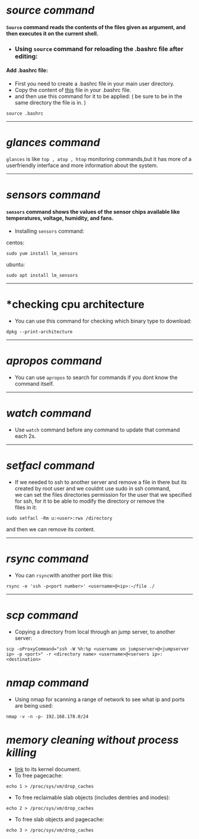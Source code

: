 # *source command*
#### `Source` command reads the contents of the files given as argument, and then executes it on the current shell.  
* ### Using `source` command for reloading the .bashrc file after editing:  

#### Add .bashrc file:  
* First you need to create a .bashrc file in your main user directory.  
* Copy the content of [this](https://gist.github.com/marioBonales/1637696#file-bashrc) file in your .bashrc file.  
* and then use this command for it to be applied:
( be sure to be in the same directory the file is in. )
```
source .bashrc
```
---
# *glances command*
`glances` is like  `top , atop , htop` monitoring commands,but it has more of a userfriendly interface and more information about the system.

---
# *sensors command*
#### `sensors` command shows the values of the sensor chips available like temperatures, voltage, humidity, and fans.  
* Installing `sensors` command:  

centos:  
```
sudo yum install lm_sensors
```
ubuntu:  
```
sudo apt install lm_sensors
```
---
# *checking cpu architecture
* You can use this command for checking which binary type to download:
```
dpkg --print-architecture
```
---
# *apropos command*
* You can use `apropos` to search for commands if you dont know the command itself.

---
# *watch command*
* Use `watch` command before any command to update that command each 2s.  

---
# *setfacl command*
* If we needed to ssh to another server and remove a file in there but its created by root user and we couldnt use sudo in ssh command,  
we can set the files directories permission for the user that we specified for ssh, for it to be able to modify the directory or remove the  
files in it:  
```
sudo setfacl -Rm u:<user>:rwx /directory
```
and then we can remove its content.  

---
# *rsync command*
* You can `rsync`with another port like this:  
```
rsync -e 'ssh -p<port number>' <username>@<ip>:~/file ./
```
---
# *scp command*
* Copying a directory from local through an jump server, to another server:  
```
scp -oProxyCommand="ssh -W %h:%p <username on jumpserver>@<jumpserver ip> -p <port>" -r <directory name> <username>@<servers ip>:<destination>
```
# *nmap command*
* Using nmap for scanning a range of network to see what ip and ports are being used:
```
nmap -v -n -p- 192.168.178.0/24
```
# *memory cleaning without process killing*
* [link](https://docs.kernel.org/admin-guide/sysctl/vm.html#drop-caches) to its kernel document.
* To free pagecache:
```
echo 1 > /proc/sys/vm/drop_caches
```
* To free reclaimable slab objects (includes dentries and inodes):
```
echo 2 > /proc/sys/vm/drop_caches
```
* To free slab objects and pagecache:
```
echo 3 > /proc/sys/vm/drop_caches
```
